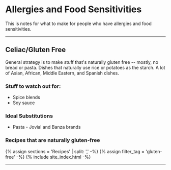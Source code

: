 # Allergies and Food Sensitivities

This is notes for what to make for people who have allergies and food sensitivities. 

* * *

## Celiac/Gluten Free

General strategy is to make stuff that's naturally gluten free -- mostly, no bread or pasta. Dishes that naturally use rice or potatoes as the starch. A lot of Asian, African, Middle Eastern, and Spanish dishes.

### Stuff to watch out for:

- Spice blends
- Soy sauce

### Ideal Substitutions

- Pasta - Jovial and Banza brands

### Recipes that are naturally gluten-free

{% assign sections = 'Recipes' | split: ',' -%}
{% assign filter_tag = 'gluten-free' -%}
{% include site_index.html -%}


* * *
